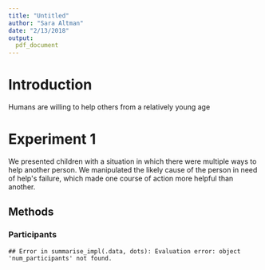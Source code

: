 ```yaml
---
title: "Untitled"
author: "Sara Altman"
date: "2/13/2018"
output: 
  pdf_document
---
```







# Introduction

Humans are willing to help others from a relatively young age

# Experiment 1

We presented children with a situation in which there were multiple ways to help another person. We manipulated the likely cause of the person in need of help's failure, which made one course of action more helpful than another. 

## Methods

### Participants


```
## Error in summarise_impl(.data, dots): Evaluation error: object 'num_participants' not found.
```



















































